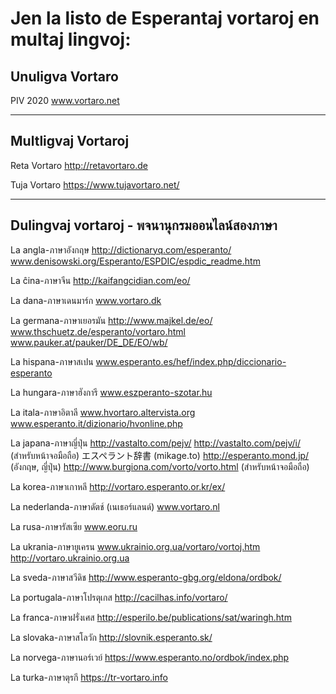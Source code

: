 <link rel="stylesheet" href="https://warut92.github.io/stilo.css">


# Jen la listo de Esperantaj vortaroj en multaj lingvoj:

## Unuligva Vortaro
PIV 2020 www.vortaro.net

***

## Multligvaj Vortaroj
Reta Vortaro http://retavortaro.de

Tuja Vortaro https://www.tujavortaro.net/

***

## Dulingvaj vortaroj - พจนานุกรมออนไลน์สองภาษา

La angla-ภาษาอังกฤษ
http://dictionaryq.com/esperanto/
www.denisowski.org/Esperanto/ESPDIC/espdic_readme.htm

La ĉina-ภาษาจีน
http://kaifangcidian.com/eo/

La dana-ภาษาเดนมาร์ก
www.vortaro.dk

La germana-ภาษาเยอรมัน
http://www.majkel.de/eo/
www.thschuetz.de/esperanto/vortaro.html
www.pauker.at/pauker/DE_DE/EO/wb/

La hispana-ภาษาสเปน
www.esperanto.es/hef/index.php/diccionario-esperanto

La hungara-ภาษาฮังการี
www.eszperanto-szotar.hu

La itala-ภาษาอิตาลี
www.hvortaro.altervista.org
www.esperanto.it/dizionario/hvonline.php

La japana-ภาษาญี่ปุ่น
http://vastalto.com/pejv/
http://vastalto.com/pejv/i/  (สำหรับหน้าจอมือถือ)
エスペラント辞書 (mikage.to)
http://esperanto.mond.jp/ (อังกฤษ, ญี่ปุ่น)
http://www.burgiona.com/vorto/vorto.html (สำหรับหน้าจอมือถือ)

La korea-ภาษาเกาหลี http://vortaro.esperanto.or.kr/ex/

La nederlanda-ภาษาดัตช์ (เนเธอร์แลนด์)
www.vortaro.nl

La rusa-ภาษารัสเซีย
www.eoru.ru

La ukrania-ภาษายูเครน
www.ukrainio.org.ua/vortaro/vortoj.htm
http://vortaro.ukrainio.org.ua

La sveda-ภาษาสวีดิช
http://www.esperanto-gbg.org/eldona/ordbok/

La portugala-ภาษาโปรตุเกส
http://cacilhas.info/vortaro/

La franca-ภาษาฝรั่งเศส
http://esperilo.be/publications/sat/waringh.htm

La slovaka-ภาษาสโลวัก
http://slovnik.esperanto.sk/

La norvega-ภาษานอร์เวย์
https://www.esperanto.no/ordbok/index.php

La turka-ภาษาตุรกี
https://tr-vortaro.info
